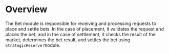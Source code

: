 # **Overview**

The Bet module is responsible for receiving and processing requests to place and settle bets. In the case of placement, it validates the request and places the bet, and in the case of settlement, it checks the result of the market, determines the bet result, and settles the bet using `StrategicReserve` module.
